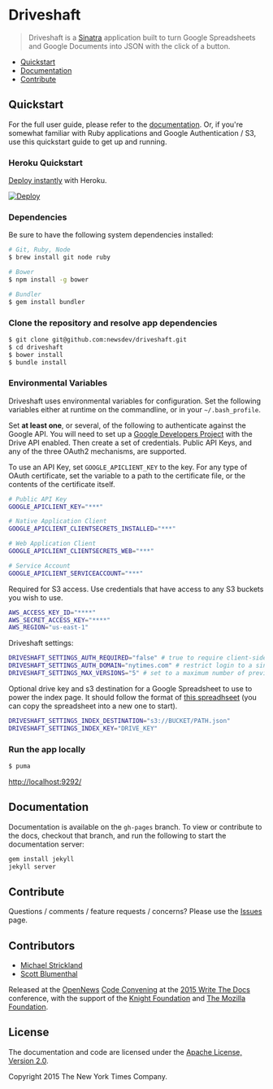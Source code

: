 # Driveshaft

> Driveshaft is a [Sinatra](http://www.sinatrarb.com/) application built to turn Google Spreadsheets and Google Documents into JSON with the click of a button.

* [Quickstart](#quickstart)
* [Documentation](#documentation)
* [Contribute](#contribute)

## Quickstart

For the full user guide, please refer to the [documentation](https://newsdev.github.io/driveshaft/). Or, if you're somewhat familiar with Ruby applications and Google Authentication / S3, use this quickstart guide to get up and running.

### Heroku Quickstart

[Deploy instantly](https://newsdev.github.io/driveshaft/heroku/#deploy-button) with Heroku.

[![Deploy](https://www.herokucdn.com/deploy/button.png)](https://heroku.com/deploy)

### Dependencies

Be sure to have the following system dependencies installed:

``` bash
# Git, Ruby, Node
$ brew install git node ruby

# Bower
$ npm install -g bower

# Bundler
$ gem install bundler
```

### Clone the repository and resolve app dependencies

``` bash
$ git clone git@github.com:newsdev/driveshaft.git
$ cd driveshaft
$ bower install
$ bundle install
```

### Environmental Variables

Driveshaft uses environmental variables for configuration. Set the following variables either at runtime on the commandline, or in your `~/.bash_profile`.

Set **at least one**, or several, of the following to authenticate against the Google API. You will need to set up a [Google Developers Project](https://console.developers.google.com/project) with the Drive API enabled. Then create a set of credentials. Public API Keys, and any of the three OAuth2 mechanisms, are supported.

To use an API Key, set `GOOGLE_APICLIENT_KEY` to the key. For any type of OAuth certificate, set the variable to a path to the certificate file, or the contents of the certificate itself.

``` bash
# Public API Key
GOOGLE_APICLIENT_KEY="***"

# Native Application Client
GOOGLE_APICLIENT_CLIENTSECRETS_INSTALLED="***"

# Web Application Client
GOOGLE_APICLIENT_CLIENTSECRETS_WEB="***"

# Service Account
GOOGLE_APICLIENT_SERVICEACCOUNT="***"
```

Required for S3 access. Use credentials that have access to any S3 buckets you wish to use.

``` bash
AWS_ACCESS_KEY_ID="****"
AWS_SECRET_ACCESS_KEY="****"
AWS_REGION="us-east-1"
```

Driveshaft settings:

``` bash
DRIVESHAFT_SETTINGS_AUTH_REQUIRED="false" # true to require client-side login
DRIVESHAFT_SETTINGS_AUTH_DOMAIN="nytimes.com" # restrict login to a single domain
DRIVESHAFT_SETTINGS_MAX_VERSIONS="5" # set to a maximum number of previous file versions to keep on S3
```

Optional drive key and s3 destination for a Google Spreadsheet to use to power the index page. It should follow the format of [this spreadhseet](https://docs.google.com/spreadsheets/d/16NZKPy_kyWb_c0jBLo_sTvyoGUrs-ISG7uMDHBMgM5U/edit#gid=0) (you can copy the spreadsheet into a new one to start).

``` bash
DRIVESHAFT_SETTINGS_INDEX_DESTINATION="s3://BUCKET/PATH.json"
DRIVESHAFT_SETTINGS_INDEX_KEY="DRIVE_KEY"
```

### Run the app locally

``` bash
$ puma
```

[http://localhost:9292/](http://localhost:9292/)

## Documentation

Documentation is available on the `gh-pages` branch. To view or contribute to the docs, checkout that branch, and run the following to start the documentation server:

``` bash
gem install jekyll
jekyll server
```

## Contribute

Questions / comments / feature requests / concerns? Please use the [Issues](https://github.com/newsdev/driveshaft/issues) page.

## Contributors

* [Michael Strickland](https://twitter.com/moriogawa)
* [Scott Blumenthal](https://twitter.com/blumysden)

Released at the [OpenNews](http://opennews.org/) [Code Convening](http://opennews.org/blog/code-convening-wtd/) at the [2015 Write The Docs](http://www.writethedocs.org/conf/na/2015/) conference, with the support of the [Knight Foundation](http://www.knightfoundation.org/) and [The Mozilla Foundation](https://www.mozilla.org/en-US/foundation/).

## License

The documentation and code are licensed under the [Apache License, Version 2.0](https://github.com/newsdev/driveshaft/blob/master/LICENSE).

Copyright 2015 The New York Times Company.
